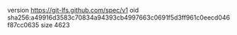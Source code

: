 version https://git-lfs.github.com/spec/v1
oid sha256:a49916d3583c70834a94393cb4997663c0691f5d3ff961c0eecd046f87cc0635
size 4623

